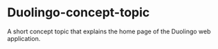 # Duolingo-concept-topic
A short concept topic that explains the home page of the Duolingo web application.
